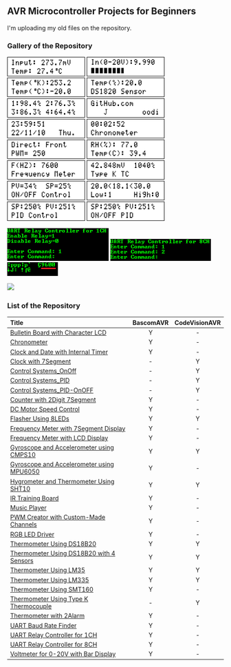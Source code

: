 ## AVR Microcontroller Projects for Beginners

I'm uploading my old files on the repository.

### Gallery of the Repository
![](Thermometer%20Using%20LM35/Simulate/Album.png)
![](Voltmeter%20for%200-20V%20with%20Bar%20Display/Simulate/Album.png)
![](Thermometer%20Using%20LM335/Simulate/Album.png)
![](Thermometer%20Using%20DS18B20/Simulate/Album.png)
![](Thermometer%20Using%20DS18B20%20with%204%20Sensors/Simulate/Album.png)
![](Bulletin%20Board%20with%20Character%20LCD/Simulate/Album.png)
![](Clock%20and%20Date%20with%20Internal%20Timer/Simulate/Album.png)
![](Chronometer/Simulate/Album.png)
![](DC%20Motor%20Speed%20Control/Simulate/Album.png)
![](Hygrometer%20and%20Thermometer%20Using%20SHT10/Simulate/Album.png)
![](Frequency%20Meter%20with%20LCD%20Display/Simulate/Album.png)
![](Thermometer%20Using%20Type%20K%20Thermocouple/Simulate/Album.png)
![](Control%20Systems_OnOff/Simulate/Album.png)
![](Thermometer%20with%202Alarm/Simulate/Album.png)
![](Control%20Systems_PID/Simulate/Album.png)
![](Control%20Systems_PID-OnOFF/Simulate/Album.png)

![](UART%20Relay%20Controller%20for%201CH/Simulate/Album.png)
![](UART%20Relay%20Controller%20for%208CH/Simulate/Album.png)
![](UART%20Baud%20Rate%20Finder/Simulate/Album.png)

![](IR%20Training%20Board/Pictures/Album.png)

### List of the Repository

|Title|BascomAVR|CodeVisionAVR|
|:----|:-------:|:-----------:|
|[Bulletin Board with Character LCD](Bulletin%20Board%20with%20Character%20LCD)|Y|-|
|[Chronometer](Chronometer)|Y|-|
|[Clock and Date with Internal Timer](Clock%20and%20Date%20with%20Internal%20Timer)|Y|-|
|[Clock with 7Segment](Clock%20with%207Segment)|-|Y|
|[Control Systems_OnOff](Control%20Systems_OnOff)|-|Y|
|[Control Systems_PID](Control%20Systems_PID)|-|Y|
|[Control Systems_PID-OnOFF](Control%20Systems_PID-OnOFF)|-|Y|
|[Counter with 2Digit 7Segment](Counter%20with%202Digit%207Segment)|Y|-|
|[DC Motor Speed Control](DC%20Motor%20Speed%20Control)|Y|-|
|[Flasher Using 8LEDs](Flasher%20Using%208LEDs)|Y|Y|
|[Frequency Meter with 7Segment Display](Frequency%20Meter%20with%207Segment%20Display)|Y|-|
|[Frequency Meter with LCD Display](Frequency%20Meter%20with%20LCD%20Display)|Y|-|
|[Gyroscope and Accelerometer using CMPS10](Gyroscope%20and%20Accelerometer%20using%20CMPS10)|Y|Y|
|[Gyroscope and Accelerometer using MPU6050](Gyroscope%20and%20Accelerometer%20using%20MPU6050)|Y|-|
|[Hygrometer and Thermometer Using SHT10](Hygrometer%20and%20Thermometer%20Using%20SHT10)|Y|Y|
|[IR Training Board](IR%20Training%20Board)|Y|-|
|[Music Player](Music%20Player)|Y|-|
|[PWM Creator with Custom-Made Channels](PWM%20creator%20with%20custom-made%20channels)|Y|-|
|[RGB LED Driver](RGB%20LED%20Driver)|Y|-|
|[Thermometer Using DS18B20](Thermometer%20Using%20DS18B20)|Y|Y|
|[Thermometer Using DS18B20 with 4 Sensors](Thermometer%20Using%20DS18B20%20with%204%20Sensors)|Y|Y|
|[Thermometer Using LM35](Thermometer%20Using%20LM35)|Y|Y|
|[Thermometer Using LM335](Thermometer%20Using%20LM335)|Y|Y|
|[Thermometer Using SMT160](Thermometer%20Using%20SMT160)|Y|-|
|[Thermometer Using Type K Thermocouple](Thermometer%20Using%20Type%20K%20Thermocouple)|-|Y|
|[Thermometer with 2Alarm](Thermometer%20with%202Alarm)|Y|-|
|[UART Baud Rate Finder](UART%20Baud%20Rate%20Finder)|Y|-|
|[UART Relay Controller for 1CH](UART%20Relay%20Controller%20for%201CH)|Y|-|
|[UART Relay Controller for 8CH](UART%20Relay%20Controller%20for%208CH)|Y|-|
|[Voltmeter for 0-20V with Bar Display](Voltmeter%20for%200-20V%20with%20Bar%20Display)|Y|-|
